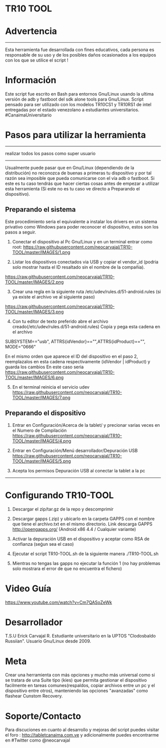# TR10 TOOL 

# Advertencia
_____________
Esta herramienta fue desarrollada con fines educativos, cada persona es responsable de su uso y de los posibles daños ocasionados a los equipos con los que se utilice el script !

# Información
Este script fue escrito en Bash para entornos Gnu/Linux usando la ultima versión de adb y fastboot del sdk alone tools para Gnu/Linux. Script pensado para ser utilizado con los modelos TR10CS1 y TR10RS1 de intel entregadas por el estado venezolano a estudiantes universitarios. #CanaimaUniversitario

# Pasos para utilizar la herramienta
- - - - - - - - - - - - - - - - - - - - - - - - -
realizar todos los pasos como super usuario
- - - - - - - - - - - - - - - - - - - - - - - - -
Usualmente puede pasar que en Gnu/Linux (dependiendo de la distribución) no reconozca de buenas a primeras tu dispositivo y por tal razón sea imposible que pueda comunicarse con el vía adb o fastboot. Si este es tu caso tendrás que hacer ciertas cosas antes de empezar a utilizar esta herramienta (Si este no es tu caso ve directo a Preparando el dispositivo).

## Preparando el sistema
Este procedimiento seria el equivalente a instalar los drivers en un sistema privativo como Windows para poder reconocer el dispositivo, estos son los pasos a seguir.

1.  Conectar el dispositivo al Pc Gnu/Linux y en un terminal entrar como root:
https://raw.githubusercontent.com/neocarvajal/TR10-TOOL/master/IMAGES/1.png

2.  Listar los dispositivos conectados via USB y copiar el vendor_id 
  		(podria solo mostrar hasta el ID resaltado sin el nombre de la compañia).

https://raw.githubusercontent.com/neocarvajal/TR10-TOOL/master/IMAGES/2.png

3.  Crear una regla en la siguiente ruta /etc/udev/rules.d/51-android.rules (si ya existe el archivo ve al siguiente paso)

https://raw.githubusercontent.com/neocarvajal/TR10-TOOL/master/IMAGES/3.png

4.  Con tu editor de texto preferido abre el archivo creado(/etc/udev/rules.d/51-android.rules)
Copia y pega esta cadena en el archivo

SUBSYSTEM=="usb", ATTRS{idVendor}=="",ATTRS{idProduct}=="", MODE="0666"

En el mismo orden que aparece el ID del dispositivo en el paso 2, 
reemplazalos en esta cadena respectivamente (idVendor | idProduct) y guarda los cambios
En este caso seria
https://raw.githubusercontent.com/neocarvajal/TR10-TOOL/master/IMAGES/6.png

5.  En el terminal reinicia el servicio udev 
https://raw.githubusercontent.com/neocarvajal/TR10-TOOL/master/IMAGES/7.png

## Preparando el dispositivo
1.  Entrar en Configuración/Acerca de la tablet/ y precionar varias veces en el Numero de Compilación
https://raw.githubusercontent.com/neocarvajal/TR10-TOOL/master/IMAGES/4.png

2.  Entrar en Configuración/Menú desarrollador/Depuración USB
https://raw.githubusercontent.com/neocarvajal/TR10-TOOL/master/IMAGES/5.png

3.  Acepta los permisos Depuración USB al conectar la tablet a la pc
-----------------------------------------------------------------------------------------------

# Configurando TR10-TOOL
1.  Descargar el zip/tar.gz de la repo y descomprimir

2.  Descargar gapps (.zip) y ubicarlo en la carpeta GAPPS con el nombre que tiene el archivo.txt
 en el mismo directorio. Link descarga GAPPS http://opengapps.org/ (Android x86 4.4 / Cualquier variante)

3.  Activar la depuración USB en el dispositivo y aceptar como RSA de confianza (seǵun sea el caso)

4.  Ejecutar el script TR10-TOOL.sh de la siguiente manera  ./TR10-TOOL.sh

5.  Mientras no tengas las gapps no ejecutar la función 1 (no hay problemas solo mostrara 
	el error de que no encuentra el fichero)

# Video Guía
https://www.youtube.com/watch?v=Cm7QASoZeWk

# Desarrollador
T.S.U Erick Carvajal R. Estudiante universitario en la UPTOS "Clodosbaldo Russiían". Usuario Gnu/Linux desde 2009.

# Meta
Crear una herramienta con más opciones y mucho más universal como si se tratara de una Suite tipo (kies) que permita gestionar el dispositivo facilmente en tareas comunes(respaldos, copiar archivos entre un pc y el dispositivo entre otros), manteniendo las opciones "avanzadas" como flashear Cunstom Recovery.

# Soporte/Contacto
Para discuciones en cuanto al desarrollo y mejoras del script puedes visitar el foro : http://tabletcanaima.com.ve y adicionalmente puedes encontrarme en #Twitter como @neocarvajal

